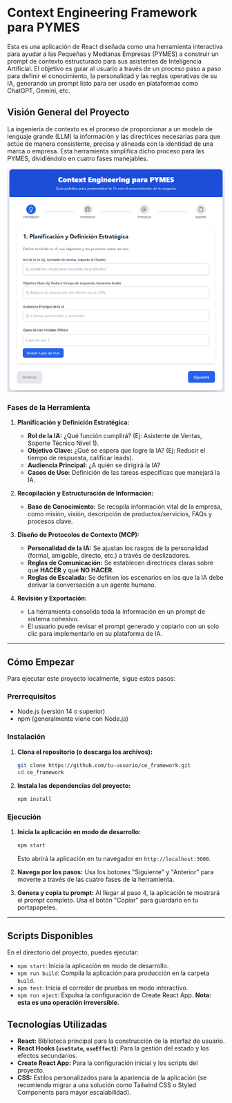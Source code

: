 # Context Engineering Framework para PYMES

Esta es una aplicación de React diseñada como una herramienta interactiva para ayudar a las Pequeñas y Medianas Empresas (PYMES) a construir un prompt de contexto estructurado para sus asistentes de Inteligencia Artificial. El objetivo es guiar al usuario a través de un proceso paso a paso para definir el conocimiento, la personalidad y las reglas operativas de su IA, generando un prompt listo para ser usado en plataformas como ChatGPT, Gemini, etc.

## Visión General del Proyecto

La ingeniería de contexto es el proceso de proporcionar a un modelo de lenguaje grande (LLM) la información y las directrices necesarias para que actúe de manera consistente, precisa y alineada con la identidad de una marca o empresa. Esta herramienta simplifica dicho proceso para las PYMES, dividiéndolo en cuatro fases manejables.

![Captura de pantalla de la aplicación](./ce_pymes.png) <!-- Se recomienda añadir una captura de pantalla del producto final -->

### Fases de la Herramienta

1.  **Planificación y Definición Estratégica:**
    *   **Rol de la IA:** ¿Qué función cumplirá? (Ej: Asistente de Ventas, Soporte Técnico Nivel 1).
    *   **Objetivo Clave:** ¿Qué se espera que logre la IA? (Ej: Reducir el tiempo de respuesta, calificar leads).
    *   **Audiencia Principal:** ¿A quién se dirigirá la IA?
    *   **Casos de Uso:** Definición de las tareas específicas que manejará la IA.

2.  **Recopilación y Estructuración de Información:**
    *   **Base de Conocimiento:** Se recopila información vital de la empresa, como misión, visión, descripción de productos/servicios, FAQs y procesos clave.

3.  **Diseño de Protocolos de Contexto (MCP):**
    *   **Personalidad de la IA:** Se ajustan los rasgos de la personalidad (formal, amigable, directo, etc.) a través de deslizadores.
    *   **Reglas de Comunicación:** Se establecen directrices claras sobre qué **HACER** y qué **NO HACER**.
    *   **Reglas de Escalada:** Se definen los escenarios en los que la IA debe derivar la conversación a un agente humano.

4.  **Revisión y Exportación:**
    *   La herramienta consolida toda la información en un prompt de sistema cohesivo.
    *   El usuario puede revisar el prompt generado y copiarlo con un solo clic para implementarlo en su plataforma de IA.

---

## Cómo Empezar

Para ejecutar este proyecto localmente, sigue estos pasos:

### Prerrequisitos

-   Node.js (versión 14 o superior)
-   npm (generalmente viene con Node.js)

### Instalación

1.  **Clona el repositorio (o descarga los archivos):**
    ```bash
    git clone https://github.com/tu-usuario/ce_framework.git
    cd ce_framework
    ```

2.  **Instala las dependencias del proyecto:**
    ```bash
    npm install
    ```

### Ejecución

1.  **Inicia la aplicación en modo de desarrollo:**
    ```bash
    npm start
    ```
    Esto abrirá la aplicación en tu navegador en `http://localhost:3000`.

2.  **Navega por los pasos:**
    Usa los botones "Siguiente" y "Anterior" para moverte a través de las cuatro fases de la herramienta.

3.  **Genera y copia tu prompt:**
    Al llegar al paso 4, la aplicación te mostrará el prompt completo. Usa el botón "Copiar" para guardarlo en tu portapapeles.

---

## Scripts Disponibles

En el directorio del proyecto, puedes ejecutar:

-   `npm start`: Inicia la aplicación en modo de desarrollo.
-   `npm run build`: Compila la aplicación para producción en la carpeta `build`.
-   `npm test`: Inicia el corredor de pruebas en modo interactivo.
-   `npm run eject`: Expulsa la configuración de Create React App. **Nota: esta es una operación irreversible.**

## Tecnologías Utilizadas

-   **React:** Biblioteca principal para la construcción de la interfaz de usuario.
-   **React Hooks (`useState`, `useEffect`):** Para la gestión del estado y los efectos secundarios.
-   **Create React App:** Para la configuración inicial y los scripts del proyecto.
-   **CSS:** Estilos personalizados para la apariencia de la aplicación (se recomienda migrar a una solución como Tailwind CSS o Styled Components para mayor escalabilidad).
